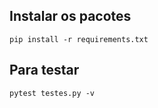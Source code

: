 ## Instalar os pacotes

```
pip install -r requirements.txt
```

## Para testar

```
pytest testes.py -v
```
